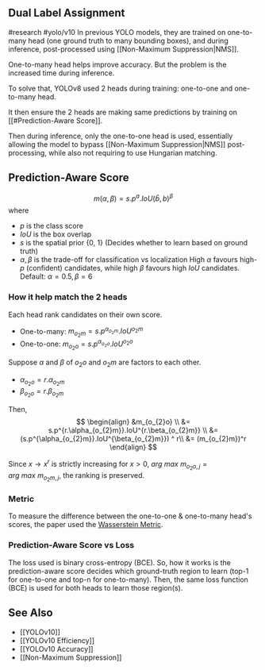 ## Dual Label Assignment
#research #yolo/v10 
In previous YOLO models, they are trained on one-to-many head (one ground truth to many bounding boxes), and during inference, post-processed using [[Non-Maximum Suppression|NMS]].

One-to-many head helps improve accuracy.
But the problem is the increased time during inference.

To solve that, YOLOv8 used 2 heads during training: one-to-one and one-to-many head.

It then ensure the 2 heads are making same predictions  by training on [[#Prediction-Aware Score]].

Then during inference, only the one-to-one head is used, essentially allowing the model to bypass [[Non-Maximum Suppression|NMS]] post-processing, while also not requiring to use Hungarian matching.

## Prediction-Aware Score
$$
m(\alpha, \beta) = s.p^a.IoU(\hat{b},b)^\beta
$$
where
- $p$ is the class score
- $IoU$ is the box overlap
- $s$ is the spatial prior {0, 1} (Decides whether to learn based on ground truth)
- $\alpha, \beta$ is the trade-off for classification vs localization
High $\alpha$ favours high-$p$ (confident) candidates, while high $\beta$ favours high $IoU$ candidates.
Default: $\alpha = 0.5, \beta=6$

### How it help match the 2 heads
Each head rank candidates on their own score.
- One-to-many: $m_{o_{2}m} = s.p^{\alpha_{o_{2}m}}.IoU^{o_{2}m}$
- One-to-one: $m_{o_{2}o} = s.p^{\alpha_{o_{2}o}}.IoU^{o_{2}o}$


Suppose $\alpha$ and $\beta$ of $o_{2}o$ and $o_{2}m$ are factors to each other.
- $\alpha_{o_{2}o} = r.\alpha_{o_{2}m}$
- $\beta_{o_{2}o} = r.\beta_{o_{2}m}$

Then, 
$$
\begin{align}
&m_{o_{2}o} \\
&= s.p^{r.\alpha_{o_{2}m}}.IoU^{r.\beta_{o_{2}m}} \\
&= (s.p^{\alpha_{o_{2}m}}.IoU^{\beta_{o_{2}m}}) ^ r\\
&= (m_{o_{2}m})^r
\end{align}
$$

Since $x\to x^r$ is strictly increasing for $x>0$,
$arg \ max \ m_{o_{2}o, j} = arg \ max \ m_{o_{2}m, j}$, the ranking is preserved.

### Metric
To measure the difference between the one-to-one & one-to-many head's scores, the paper used the [Wasserstein Metric](https://en.wikipedia.org/wiki/Wasserstein_metric).

### Prediction-Aware Score vs Loss
The loss used is binary cross-entropy (BCE).
So, how it works is the prediction-aware score decides which ground-truth region to learn (top-1 for one-to-one and top-n for one-to-many).
Then, the same loss function (BCE) is used for both heads to learn those region(s).

## See Also
- [[YOLOv10]]
- [[YOLOv10 Efficiency]]
- [[YOLOv10 Accuracy]]
- [[Non-Maximum Suppression]]